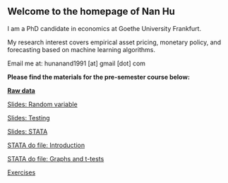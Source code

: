 ## Welcome to the homepage of Nan Hu

I am a PhD candidate in economics at Goethe University Frankfurt.

My research interest covers empirical asset pricing, monetary policy, and forecasting based on machine learning algorithms.

Email me at: hunanand1991 [at] gmail [dot] com


**Please find the materials for the pre-semester course below:** 

**[Raw data](https://github.com/NanLss/nanlss.github.io/blob/master/rawdata.zip)**

[Slides: Random variable](https://github.com/NanLss/nanlss.github.io/blob/master/Slides_Statistics_2019.pdf)

[Slides: Testing](https://github.com/NanLss/nanlss.github.io/blob/master/Slides_Statistics_2019_ht.pdf)

[Slides: STATA](https://github.com/NanLss/nanlss.github.io/blob/master/Slides_Statistics_2019_stata.pdf)

[STATA do file: Introduction](https://github.com/NanLss/nanlss.github.io/blob/master/Introduction.do)

[STATA do file: Graphs and t-tests](https://github.com/NanLss/nanlss.github.io/blob/master/Graphs_and_t_tests.do)

[Exercises](https://github.com/NanLss/nanlss.github.io/blob/master/Exercises_Statistics_2019.pdf)
